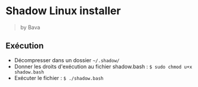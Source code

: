 # Shadow Linux installer

> by Bava

## Exécution

- Décompresser dans un dossier `~/.shadow/`
- Donner les droits d'exécution au fichier shadow.bash : `$ sudo chmod u+x shadow.bash`
- Exécuter le fichier : `$ ./shadow.bash`
